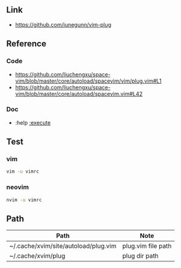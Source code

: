 

## Link

* https://github.com/junegunn/vim-plug

## Reference

### Code

* https://github.com/liuchengxu/space-vim/blob/master/core/autoload/spacevim/vim/plug.vim#L1
* https://github.com/liuchengxu/space-vim/blob/master/core/autoload/spacevim.vim#L42

### Doc

* :help [:execute](https://vimhelp.org/eval.txt.html#:execute)

## Test


### vim


``` sh
vim -u vimrc
```

### neovim

``` sh
nvim -u vimrc
```

## Path

| Path | Note |
| --- | --- |
| ~/.cache/xvim/site/autoload/plug.vim | plug.vim file path |
| ~/.cache/xvim/plug | plug dir path |
